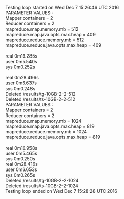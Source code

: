 Testing loop started on Wed Dec 7 15:26:46 UTC 2016<br>
PARAMETER VALUES::<br>
               Mapper containers = 2<br>
               Reducer containers = 2<br>
               mapreduce.map.memory.mb = 512<br>
               mapreduce.map.java.opts.max.heap = 409<br>
               mapreduce.reduce.memory.mb = 512<br>
               mapreduce.reduce.java.opts.max.heap = 409<br>
<br>
real    0m19.285s<br>
user    0m5.540s<br>
sys     0m0.252s<br>
<br>
real    0m28.496s<br>
user    0m6.637s<br>
sys     0m0.248s<br>
Deleted /results/tg-10GB-2-2-512<br>
Deleted /results/ts-10GB-2-2-512<br>
PARAMETER VALUES::<br>
               Mapper containers = 2<br>
               Reducer containers = 2<br>
               mapreduce.map.memory.mb = 1024<br>
               mapreduce.map.java.opts.max.heap = 819<br>
               mapreduce.reduce.memory.mb = 1024<br>
               mapreduce.reduce.java.opts.max.heap = 819<br>
<br>
real    0m16.958s<br>
user    0m5.465s<br>
sys     0m0.250s
<br>
real    0m28.416s<br>
user    0m6.653s<br>
sys     0m0.265s<br>
Deleted /results/tg-10GB-2-2-1024<br>
Deleted /results/ts-10GB-2-2-1024<br>
Testing loop ended on Wed Dec 7 15:28:28 UTC 2016<br>